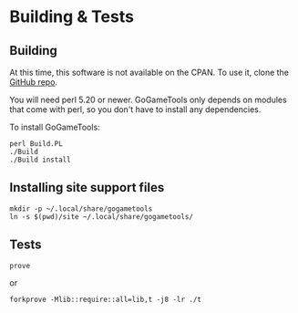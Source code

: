 # Building & Tests

## Building

At this time, this software is not available on the CPAN. To use it, clone the
[GitHub repo](https://github.com/base64tokyo/GoGameTools).

You will need perl 5.20 or newer. GoGameTools only depends on modules that come
with perl, so you don't have to install any dependencies.

To install GoGameTools:

~~~
perl Build.PL
./Build
./Build install
~~~

## Installing site support files

~~~
mkdir -p ~/.local/share/gogametools
ln -s $(pwd)/site ~/.local/share/gogametools/
~~~

## Tests

~~~
prove
~~~

or

~~~
forkprove -Mlib::require::all=lib,t -j8 -lr ./t
~~~
